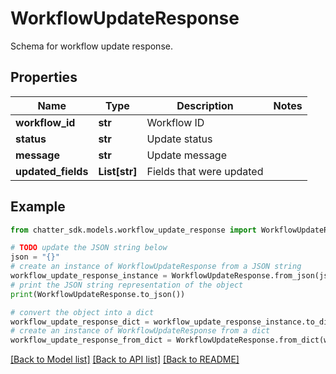 # WorkflowUpdateResponse

Schema for workflow update response.

## Properties

Name | Type | Description | Notes
------------ | ------------- | ------------- | -------------
**workflow_id** | **str** | Workflow ID | 
**status** | **str** | Update status | 
**message** | **str** | Update message | 
**updated_fields** | **List[str]** | Fields that were updated | 

## Example

```python
from chatter_sdk.models.workflow_update_response import WorkflowUpdateResponse

# TODO update the JSON string below
json = "{}"
# create an instance of WorkflowUpdateResponse from a JSON string
workflow_update_response_instance = WorkflowUpdateResponse.from_json(json)
# print the JSON string representation of the object
print(WorkflowUpdateResponse.to_json())

# convert the object into a dict
workflow_update_response_dict = workflow_update_response_instance.to_dict()
# create an instance of WorkflowUpdateResponse from a dict
workflow_update_response_from_dict = WorkflowUpdateResponse.from_dict(workflow_update_response_dict)
```
[[Back to Model list]](../README.md#documentation-for-models) [[Back to API list]](../README.md#documentation-for-api-endpoints) [[Back to README]](../README.md)


